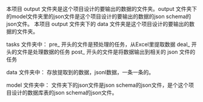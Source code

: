 
本项目 output 文件夹是这个项目设计的要输出的数据的文件夹。output 文件夹下的model文件夹里的json文件是这个项目设计的要输出的数据的json schema的json文件。
本项目 output 文件夹下的 data 文件夹是这个项目设计的要输出的数据的文件夹。

tasks 文件夹中：
pre_ 开头的文件是预处理的任务，从Excel里提取数据
deal_ 开头的文件是处理数据的任务
post_ 开头的文件是将数据输出到相关的 json 文件的任务

data 文件夹中：
存放提取到的数据，jsonl数据，一条一条的。

model 文件夹中：
文件夹下的json文件是json schema的json文件，是个这个项目设计的数据库表的json schema的json文件。